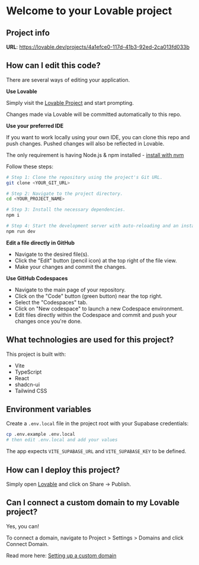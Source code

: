 # Welcome to your Lovable project

## Project info

**URL**: https://lovable.dev/projects/4a1efce0-117d-41b3-92ed-2ca013fd033b

## How can I edit this code?

There are several ways of editing your application.

**Use Lovable**

Simply visit the [Lovable Project](https://lovable.dev/projects/4a1efce0-117d-41b3-92ed-2ca013fd033b) and start prompting.

Changes made via Lovable will be committed automatically to this repo.

**Use your preferred IDE**

If you want to work locally using your own IDE, you can clone this repo and push changes. Pushed changes will also be reflected in Lovable.

The only requirement is having Node.js & npm installed - [install with nvm](https://github.com/nvm-sh/nvm#installing-and-updating)

Follow these steps:

```sh
# Step 1: Clone the repository using the project's Git URL.
git clone <YOUR_GIT_URL>

# Step 2: Navigate to the project directory.
cd <YOUR_PROJECT_NAME>

# Step 3: Install the necessary dependencies.
npm i

# Step 4: Start the development server with auto-reloading and an instant preview.
npm run dev
```

**Edit a file directly in GitHub**

- Navigate to the desired file(s).
- Click the "Edit" button (pencil icon) at the top right of the file view.
- Make your changes and commit the changes.

**Use GitHub Codespaces**

- Navigate to the main page of your repository.
- Click on the "Code" button (green button) near the top right.
- Select the "Codespaces" tab.
- Click on "New codespace" to launch a new Codespace environment.
- Edit files directly within the Codespace and commit and push your changes once you're done.

## What technologies are used for this project?

This project is built with:

- Vite
- TypeScript
- React
- shadcn-ui
- Tailwind CSS

## Environment variables

Create a `.env.local` file in the project root with your Supabase credentials:

```bash
cp .env.example .env.local
# then edit .env.local and add your values
```

The app expects `VITE_SUPABASE_URL` and `VITE_SUPABASE_KEY` to be defined.

## How can I deploy this project?

Simply open [Lovable](https://lovable.dev/projects/4a1efce0-117d-41b3-92ed-2ca013fd033b) and click on Share -> Publish.

## Can I connect a custom domain to my Lovable project?

Yes, you can!

To connect a domain, navigate to Project > Settings > Domains and click Connect Domain.

Read more here: [Setting up a custom domain](https://docs.lovable.dev/tips-tricks/custom-domain#step-by-step-guide)
